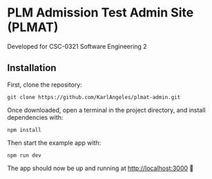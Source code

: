 # PLM Admission Test Admin Site (PLMAT)

Developed for CSC-0321 Software Engineering 2
## Installation
First, clone the repository:
```
git clone https://github.com/KarlAngeles/plmat-admin.git
```
Once downloaded, open a terminal in the project directory, and install dependencies with:
```
npm install
```
Then start the example app with:
```
npm run dev
```
The app should now be up and running at [http://localhost:3000](http://localhost:3004/admin) :rocket:

